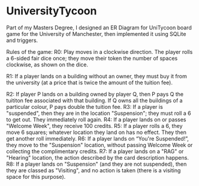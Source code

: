 # UniversityTycoon
Part of my Masters Degree, I designed an ER Diagram for UniTycoon board game for the University of Manchester, then implemented it using SQLite and triggers.

Rules of the game:
R0: Play moves in a clockwise direction. The player rolls a 6-sided fair dice once; they move their token the number of spaces clockwise, as shown on the dice. 

R1: If a player lands on a building without an owner, they must buy it from the university (at a price that is twice the amount of the tuition fee).

R2: If player P lands on a building owned by player Q, then P pays Q the tuititon fee associated with that building. If Q owns all the buildings of a particular colour, P pays double the tuition fee.
R3: If a player is "suspended", then they are in the location "Suspension"; they must roll a 6 to get out. They immediately roll again.
R4: If a player lands on or passes "Welcome Week", they receive 100 credits.
R5: If a player rolls a 6, they move 6 squares; whatever location they land on has no effect. They then get another roll immediately.
R6: If a player lands on “You're Suspended!”, they move to the "Suspension" location, without passing Welcome Week or collecting the complimentary credits.
R7: If a player lands on a "RAG" or "Hearing" location, the action described by the card description happens.
R8: If a player lands on "Suspension" (and they are not suspended), then they are classed as "Visiting", and no action is taken (there is a visiting space for this purpose).

